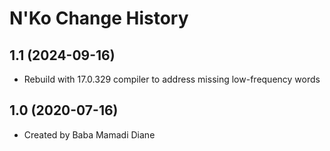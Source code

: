 N'Ko Change History
====================

1.1 (2024-09-16)
----------------
* Rebuild with 17.0.329 compiler to address missing low-frequency words

1.0 (2020-07-16)
----------------
* Created by Baba Mamadi Diane
